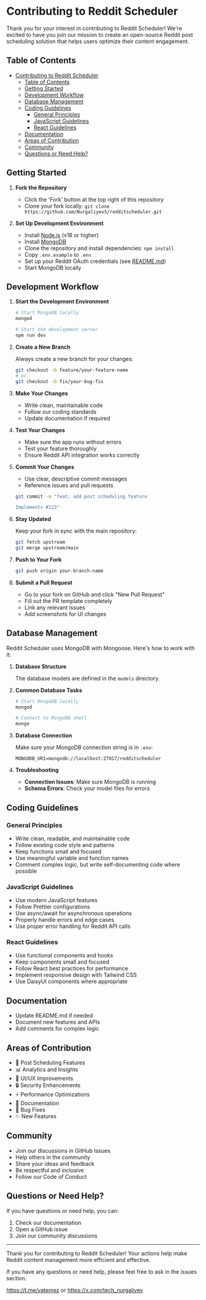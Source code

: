 # Contributing to Reddit Scheduler

Thank you for your interest in contributing to Reddit Scheduler! We're excited to have you join our mission to create an open-source Reddit post scheduling solution that helps users optimize their content engagement.

## Table of Contents

- [Contributing to Reddit Scheduler](#contributing-to-reddit-scheduler)
  - [Table of Contents](#table-of-contents)
  - [Getting Started](#getting-started)
  - [Development Workflow](#development-workflow)
  - [Database Management](#database-management)
  - [Coding Guidelines](#coding-guidelines)
    - [General Principles](#general-principles)
    - [JavaScript Guidelines](#javascript-guidelines)
    - [React Guidelines](#react-guidelines)
  - [Documentation](#documentation)
  - [Areas of Contribution](#areas-of-contribution)
  - [Community](#community)
  - [Questions or Need Help?](#questions-or-need-help)

## Getting Started

1. **Fork the Repository**
   - Click the 'Fork' button at the top right of this repository
   - Clone your fork locally: `git clone https://github.com/NurgaliyevS/redditscheduler.git`

2. **Set Up Development Environment**
   - Install [Node.js](https://nodejs.org/) (v18 or higher)
   - Install [MongoDB](https://www.mongodb.com/try/download/community)
   - Clone the repository and install dependencies: `npm install`
   - Copy `.env.example` to `.env`
   - Set up your Reddit OAuth credentials (see [README.md](../README.md))
   - Start MongoDB locally

## Development Workflow

1. **Start the Development Environment**

   ```bash
   # Start MongoDB locally
   mongod
   
   # Start the development server
   npm run dev
   ```

2. **Create a New Branch**

   Always create a new branch for your changes:

   ```bash
   git checkout -b feature/your-feature-name
   # or
   git checkout -b fix/your-bug-fix
   ```

3. **Make Your Changes**

   - Write clean, maintainable code
   - Follow our coding standards
   - Update documentation if required

4. **Test Your Changes**

   - Make sure the app runs without errors
   - Test your feature thoroughly
   - Ensure Reddit API integration works correctly

5. **Commit Your Changes**

   - Use clear, descriptive commit messages
   - Reference issues and pull requests

   ```bash
   git commit -m "feat: add post scheduling feature

   Implements #123"
   ```

6. **Stay Updated**

   Keep your fork in sync with the main repository:

   ```bash
   git fetch upstream
   git merge upstream/main
   ```

7. **Push to Your Fork**

   ```bash
   git push origin your-branch-name
   ```

8. **Submit a Pull Request**
   - Go to your fork on GitHub and click "New Pull Request"
   - Fill out the PR template completely
   - Link any relevant issues
   - Add screenshots for UI changes

## Database Management

Reddit Scheduler uses MongoDB with Mongoose. Here's how to work with it:

1. **Database Structure**

   The database models are defined in the `models` directory.

2. **Common Database Tasks**

   ```bash
   # Start MongoDB locally
   mongod
   
   # Connect to MongoDB shell
   mongo
   ```

3. **Database Connection**

   Make sure your MongoDB connection string is in `.env`:

   ```
   MONGODB_URI=mongodb://localhost:27017/redditscheduler
   ```

4. **Troubleshooting**

   - **Connection Issues**: Make sure MongoDB is running
   - **Schema Errors**: Check your model files for errors

## Coding Guidelines

### General Principles

- Write clean, readable, and maintainable code
- Follow existing code style and patterns
- Keep functions small and focused
- Use meaningful variable and function names
- Comment complex logic, but write self-documenting code where possible

### JavaScript Guidelines

- Use modern JavaScript features
- Follow Prettier configurations
- Use async/await for asynchronous operations
- Properly handle errors and edge cases
- Use proper error handling for Reddit API calls

### React Guidelines

- Use functional components and hooks
- Keep components small and focused
- Follow React best practices for performance
- Implement responsive design with Tailwind CSS
- Use DaisyUI components where appropriate

## Documentation

- Update README.md if needed
- Document new features and APIs
- Add comments for complex logic

## Areas of Contribution

- 📅 Post Scheduling Features
- 📊 Analytics and Insights
- 🎨 UI/UX Improvements
- 🔒 Security Enhancements
- ⚡ Performance Optimizations
- 📝 Documentation
- 🐛 Bug Fixes
- ✨ New Features

## Community

- Join our discussions in GitHub Issues
- Help others in the community
- Share your ideas and feedback
- Be respectful and inclusive
- Follow our Code of Conduct

## Questions or Need Help?

If you have questions or need help, you can:

1. Check our documentation
2. Open a GitHub issue
3. Join our community discussions

---

Thank you for contributing to Reddit Scheduler! Your actions help make Reddit content management more efficient and effective. 

If you have any questions or need help, please feel free to ask in the issues section.

https://t.me/yatemez or https://x.com/tech_nurgaliyev